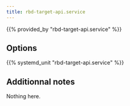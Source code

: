 ```yaml
---
title: rbd-target-api.service
---
```


{{% provided_by "rbd-target-api.service" %}}

## Options

{{% systemd_unit "rbd-target-api.service" %}}

## Additionnal notes

Nothing here.